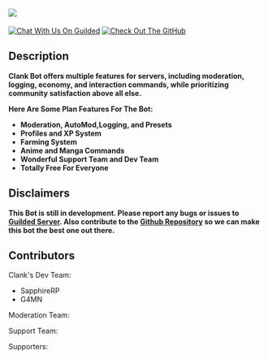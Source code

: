 # <img src="https://i.imgur.com/OevMw6K.jpg">

[![Chat With Us On Guilded](https://cdn.jsdelivr.net/npm/@intergrav/devins-badges@3/assets/compact/social/guilded-plural_vector.svg)](https://www.guilded.gg/Clank-Bot)
[![Check Out The GitHub](https://cdn.jsdelivr.net/npm/@intergrav/devins-badges@3/assets/compact/available/git_vector.svg)](https://github.com/sapphireRP/Clank-Bot-Code)


## Description
**Clank Bot offers multiple features for servers, including moderation, logging, economy, and interaction commands, while prioritizing community satisfaction above all else.**

**Here Are Some Plan Features For The Bot:**
- **Moderation, AutoMod,Logging, and Presets**
- **Profiles and XP System**
- **Farming System**
- **Anime and Manga Commands**
- **Wonderful Support Team and Dev Team**
- **Totally Free For Everyone**

## Disclaimers
**This Bot is still in development. Please report any bugs or issues to [Guilded Server](https://www.guilded.gg/Clank-Bot). Also contribute to the [Github Repository](https://github.com/sapphireRP/Clank-Bot-Code) so we can make this bot the best one out there.** 

## Contributors
Clank's Dev Team:
- SapphireRP
- G4MN

Moderation Team:

Support Team:

Supporters: